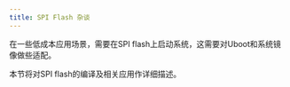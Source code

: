 ```yaml
---
title: SPI Flash 杂谈
---
```


在一些低成本应用场景，需要在SPI
flash上启动系统，这需要对Uboot和系统镜像做些适配。

本节将对SPI flash的编译及相关应用作详细描述。
